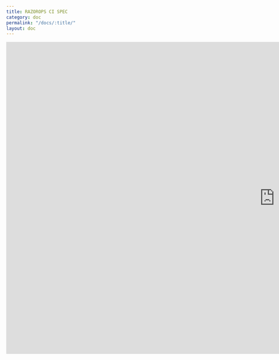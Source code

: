 ```yaml
---
title: RAZOROPS CI SPEC
category: doc
permalink: "/docs/:title/"
layout: doc
---
```


<iframe
              src="https://docs.google.com/presentation/d/e/2PACX-1vQ0ERHcARhaLwj3g9LYMx-jAq7OapVu2EFD2CpOa2ROjwkvcWttJ1VKZcYloK24yfJQYKd4Dm85kOrA/embed?start=false&loop=false&delayms=3000"
              frameborder="0"
              width="1440"
              height="839"
              allowfullscreen="true"
              mozallowfullscreen="true"
              webkitallowfullscreen="true"
            ></iframe>